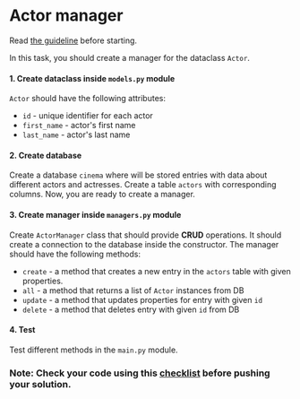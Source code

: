 # Actor manager

Read [the guideline](https://github.com/mate-academy/py-task-guideline/blob/main/README.md) before starting.

In this task, you should create a manager for the dataclass `Actor`.

#### 1. Create dataclass inside `models.py` module
`Actor` should have the following attributes:
- `id` - unique identifier for each actor
- `first_name` - actor's first name
- `last_name` - actor's last name

#### 2. Create database
Create a database `cinema` where will be stored entries with data about different actors and actresses.
Create a table `actors` with corresponding columns.
Now, you are ready to create a manager.

#### 3. Create manager inside `managers.py` module
Create `ActorManager` class that should provide **CRUD** operations. 
It should create a connection to the database inside the constructor.
The manager should have the following methods:
- `create` - a method that creates a new entry in the `actors` table
with given properties.
- `all` - a method that returns a list of `Actor` instances from DB
- `update` - a method that updates properties for entry with given `id`
- `delete` - a method that deletes entry with given `id` from DB

#### 4. Test
Test different methods in the `main.py` module.

### Note: Check your code using this [checklist](checklist.md) before pushing your solution.